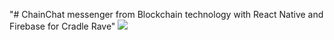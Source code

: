 "# ChainChat messenger from Blockchain technology with React Native and Firebase for Cradle Rave" 
<img src="https://pp.userapi.com/c841620/v841620337/65ce2/3CJtu_pWMMM.jpg"/>

